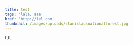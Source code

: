 ```yaml
---
title: test
tags: 'lala, aaa'
href: 'http://lel.com'
thumbnail: /images/uploads/stanislausnationalforest.jpg
---
```

tttt
